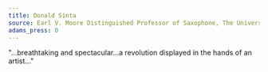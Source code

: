 ```yaml
---
title: Donald Sinta
source: Earl V. Moore Distinguished Professor of Saxophone, The University of Michigan
adams_press: 0
---
```

"&#8230;breathtaking and spectacular&#8230;a revolution displayed in the hands of an artist&#8230;"